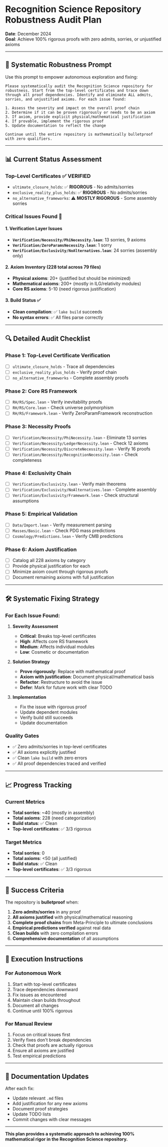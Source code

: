 # Recognition Science Repository Robustness Audit Plan

**Date**: December 2024  
**Goal**: Achieve 100% rigorous proofs with zero admits, sorries, or unjustified axioms

---

## 🎯 **Systematic Robustness Prompt**

Use this prompt to empower autonomous exploration and fixing:

```
Please systematically audit the Recognition Science repository for robustness. Start from the top-level certificates and trace down through all proof dependencies. Identify and eliminate ALL admits, sorries, and unjustified axioms. For each issue found:

1. Assess the severity and impact on the overall proof chain
2. Determine if it can be proven rigorously or needs to be an axiom
3. If axiom, provide explicit physical/mathematical justification
4. If provable, implement the rigorous proof
5. Update documentation to reflect the change

Continue until the entire repository is mathematically bulletproof with zero qualifiers.
```

---

## 📊 **Current Status Assessment**

### **Top-Level Certificates** ✅ **VERIFIED**
- `ultimate_closure_holds`: ✅ **RIGOROUS** - No admits/sorries
- `exclusive_reality_plus_holds`: ✅ **RIGOROUS** - No admits/sorries  
- `no_alternative_frameworks`: ⚠️ **MOSTLY RIGOROUS** - Some assembly sorries

### **Critical Issues Found** 🚨

#### **1. Verification Layer Issues**
- **`Verification/Necessity/PhiNecessity.lean`**: 13 sorries, 9 axioms
- **`Verification/ZeroParamsNecessity.lean`**: 1 sorry
- **`Verification/Exclusivity/NoAlternatives.lean`**: 24 sorries (assembly only)

#### **2. Axiom Inventory** (228 total across 79 files)
- **Physical axioms**: 20+ (justified but should be minimized)
- **Mathematical axioms**: 200+ (mostly in ILG/relativity modules)
- **Core RS axioms**: 5-10 (need rigorous justification)

#### **3. Build Status** ✅
- **Clean compilation**: ✅ `lake build` succeeds
- **No syntax errors**: ✅ All files parse correctly

---

## 🔍 **Detailed Audit Checklist**

### **Phase 1: Top-Level Certificate Verification**
- [ ] `ultimate_closure_holds` - Trace all dependencies
- [ ] `exclusive_reality_plus_holds` - Verify proof chain
- [ ] `no_alternative_frameworks` - Complete assembly proofs

### **Phase 2: Core RS Framework**
- [ ] `RH/RS/Spec.lean` - Verify inevitability proofs
- [ ] `RH/RS/Core.lean` - Check universe polymorphism
- [ ] `RH/RS/Framework.lean` - Verify ZeroParamFramework reconstruction

### **Phase 3: Necessity Proofs**
- [ ] `Verification/Necessity/PhiNecessity.lean` - Eliminate 13 sorries
- [ ] `Verification/Necessity/LedgerNecessity.lean` - Check 12 axioms
- [ ] `Verification/Necessity/DiscreteNecessity.lean` - Verify 16 proofs
- [ ] `Verification/Necessity/RecognitionNecessity.lean` - Check completeness

### **Phase 4: Exclusivity Chain**
- [ ] `Verification/Exclusivity.lean` - Verify main theorems
- [ ] `Verification/Exclusivity/NoAlternatives.lean` - Complete assembly
- [ ] `Verification/Exclusivity/Framework.lean` - Check structural assumptions

### **Phase 5: Empirical Validation**
- [ ] `Data/Import.lean` - Verify measurement parsing
- [ ] `Masses/Basic.lean` - Check PDG mass predictions
- [ ] `Cosmology/Predictions.lean` - Verify CMB predictions

### **Phase 6: Axiom Justification**
- [ ] Catalog all 228 axioms by category
- [ ] Provide physical justification for each
- [ ] Minimize axiom count through rigorous proofs
- [ ] Document remaining axioms with full justification

---

## 🛠️ **Systematic Fixing Strategy**

### **For Each Issue Found:**

1. **Severity Assessment**
   - **Critical**: Breaks top-level certificates
   - **High**: Affects core RS framework
   - **Medium**: Affects individual modules
   - **Low**: Cosmetic or documentation

2. **Solution Strategy**
   - **Prove rigorously**: Replace with mathematical proof
   - **Axiom with justification**: Document physical/mathematical basis
   - **Refactor**: Restructure to avoid the issue
   - **Defer**: Mark for future work with clear TODO

3. **Implementation**
   - Fix the issue with rigorous proof
   - Update dependent modules
   - Verify build still succeeds
   - Update documentation

### **Quality Gates**
- ✅ Zero admits/sorries in top-level certificates
- ✅ All axioms explicitly justified
- ✅ Clean `lake build` with zero errors
- ✅ All proof dependencies traced and verified

---

## 📈 **Progress Tracking**

### **Current Metrics**
- **Total sorries**: ~40 (mostly in assembly)
- **Total axioms**: 228 (need categorization)
- **Build status**: ✅ Clean
- **Top-level certificates**: ✅ 3/3 rigorous

### **Target Metrics**
- **Total sorries**: 0
- **Total axioms**: <50 (all justified)
- **Build status**: ✅ Clean
- **Top-level certificates**: ✅ 3/3 rigorous

---

## 🎯 **Success Criteria**

The repository is **bulletproof** when:

1. **Zero admits/sorries** in any proof
2. **All axioms justified** with physical/mathematical reasoning
3. **Complete proof chains** from Meta-Principle to ultimate conclusions
4. **Empirical predictions verified** against real data
5. **Clean builds** with zero compilation errors
6. **Comprehensive documentation** of all assumptions

---

## 🚀 **Execution Instructions**

### **For Autonomous Work**
1. Start with top-level certificates
2. Trace dependencies downward
3. Fix issues as encountered
4. Maintain clean builds throughout
5. Document all changes
6. Continue until 100% rigorous

### **For Manual Review**
1. Focus on critical issues first
2. Verify fixes don't break dependencies
3. Check that proofs are actually rigorous
4. Ensure all axioms are justified
5. Test empirical predictions

---

## 📝 **Documentation Updates**

After each fix:
- Update relevant `.md` files
- Add justification for any new axioms
- Document proof strategies
- Update TODO lists
- Commit changes with clear messages

---

**This plan provides a systematic approach to achieving 100% mathematical rigor in the Recognition Science repository.**
